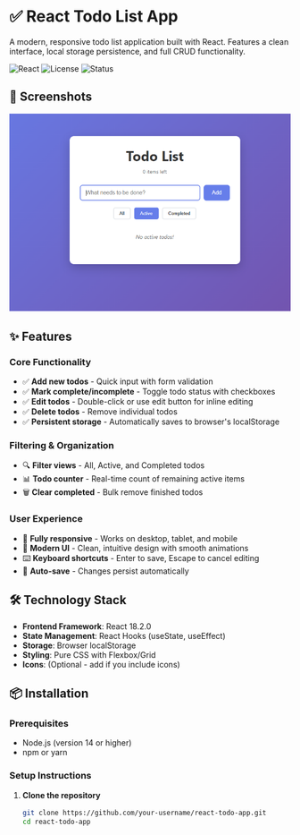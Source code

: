 # ✅ React Todo List App

A modern, responsive todo list application built with React. Features a clean interface, local storage persistence, and full CRUD functionality.

![React](https://img.shields.io/badge/React-18.2.0-blue)
![License](https://img.shields.io/badge/License-MIT-green)
![Status](https://img.shields.io/badge/Status-Active-brightgreen)

## 📸 Screenshots

![Todo App Screenshot](public/UI.png)


## ✨ Features

### Core Functionality
- ✅ **Add new todos** - Quick input with form validation
- ✅ **Mark complete/incomplete** - Toggle todo status with checkboxes
- ✅ **Edit todos** - Double-click or use edit button for inline editing
- ✅ **Delete todos** - Remove individual todos
- ✅ **Persistent storage** - Automatically saves to browser's localStorage

### Filtering & Organization
- 🔍 **Filter views** - All, Active, and Completed todos
- 📊 **Todo counter** - Real-time count of remaining active items
- 🗑️ **Clear completed** - Bulk remove finished todos

### User Experience
- 📱 **Fully responsive** - Works on desktop, tablet, and mobile
- 🎨 **Modern UI** - Clean, intuitive design with smooth animations
- ⌨️ **Keyboard shortcuts** - Enter to save, Escape to cancel editing
- 💾 **Auto-save** - Changes persist automatically

## 🛠️ Technology Stack

- **Frontend Framework**: React 18.2.0
- **State Management**: React Hooks (useState, useEffect)
- **Storage**: Browser localStorage
- **Styling**: Pure CSS with Flexbox/Grid
- **Icons**: (Optional - add if you include icons)

## 📦 Installation

### Prerequisites
- Node.js (version 14 or higher)
- npm or yarn

### Setup Instructions

1. **Clone the repository**
   ```bash
   git clone https://github.com/your-username/react-todo-app.git
   cd react-todo-app
